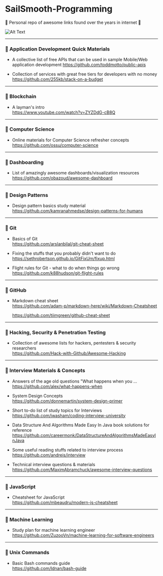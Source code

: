   
# SailSmooth-Programming 
:pray: Personal repo of awesome links found over the years in internet :pray:
  
  ![Alt Text](https://gph.is/1UK1ZFa)  
  
  
-----------------------------------------------------------------------------
### :hibiscus: Application Development Quick Materials
* A collective list of free APIs that can be used in sample Mobile/Web application development 
https://github.com/toddmotto/public-apis

* Collection of services with great free tiers for developers with no money   
https://github.com/255kb/stack-on-a-budget



-----------------------------------------------------------------------------
### :hibiscus: Blockchain 
* A layman's intro  
https://www.youtube.com/watch?v=ZYZDdG-cB8Q



-----------------------------------------------------------------------------
### :hibiscus: Computer Science
* Online materials for Computer Science refresher concepts  
https://github.com/ossu/computer-science




-----------------------------------------------------------------------------
### :hibiscus: Dashboarding  
*  List of amazingly awesome dashboards/visualization resources  
https://github.com/obazoud/awesome-dashboard  




-----------------------------------------------------------------------------
### :hibiscus: Design Patterns  
* Design pattern basics study material  
https://github.com/kamranahmedse/design-patterns-for-humans





-----------------------------------------------------------------------------
### :hibiscus: Git 
* Basics of Git  
https://github.com/arslanbilal/git-cheat-sheet

  
* Fixing the stuffs that you probably didn't want to do  
https://sethrobertson.github.io/GitFixUm/fixup.html

* Flight rules for Git - what to do when things go wrong  
https://github.com/k88hudson/git-flight-rules


-----------------------------------------------------------------------------
### :hibiscus: GitHub  
* Markdown cheat sheet  
https://github.com/adam-p/markdown-here/wiki/Markdown-Cheatsheet  
  
  https://github.com/tiimgreen/github-cheat-sheet


-----------------------------------------------------------------------------
### :hibiscus: Hacking, Security & Penetration Testing  
* Collection of awesome lists for hackers, pentesters & security researchers  
https://github.com/Hack-with-Github/Awesome-Hacking  





-----------------------------------------------------------------------------
### :hibiscus: Interview Materials & Concepts  
* Answers of the age old questions "What happens when you ...  
https://github.com/alex/what-happens-when

* System Design Concepts    
https://github.com/donnemartin/system-design-primer

*  Short to-do list of study topics for Interviews  
https://github.com/jwasham/coding-interview-university

*  Data Structure And Algorithms Made Easy In Java book solutions for reference  
https://github.com/careermonk/DataStructureAndAlgorithmsMadeEasyInJava  

* Some useful reading stuffs related to interview process  
https://github.com/andreis/interview  

* Technical interview questions & materials  
https://github.com/MaximAbramchuck/awesome-interview-questions  
 
 
 
 

-----------------------------------------------------------------------------
### :hibiscus: JavaScript  
* Cheatsheet for JavaScript  
https://github.com/mbeaudru/modern-js-cheatsheet





-----------------------------------------------------------------------------
### :hibiscus: Machine Learning  
*  Study plan for machine learning engineer  
https://github.com/ZuzooVn/machine-learning-for-software-engineers  




-----------------------------------------------------------------------------
### :hibiscus: Unix Commands
* Basic Bash commands guide  
https://github.com/Idnan/bash-guide




